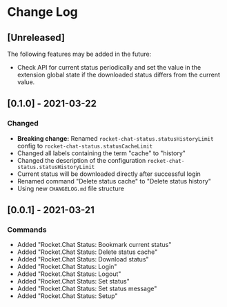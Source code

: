 # Change Log

## [Unreleased]

The following features may be added in the future:

- Check API for current status periodically and set the value in the extension
  global state if the downloaded status differs from the current value.

## [0.1.0] - 2021-03-22

### Changed

- **Breaking change:** Renamed `rocket-chat-status.statusHistoryLimit` config to
  `rocket-chat-status.statusCacheLimit`
- Changed all labels containing the term "cache" to "history"
- Changed the description of the configuration
  `rocket-chat-status.statusHistoryLimit`
- Current status will be downloaded directly after successful login
- Renamed command "Delete status cache" to "Delete status history"
- Using new `CHANGELOG.md` file structure

## [0.0.1] - 2021-03-21

### Commands

- Added "Rocket.Chat Status: Bookmark current status"
- Added "Rocket.Chat Status: Delete status cache"
- Added "Rocket.Chat Status: Download status"
- Added "Rocket.Chat Status: Login"
- Added "Rocket.Chat Status: Logout"
- Added "Rocket.Chat Status: Set status"
- Added "Rocket.Chat Status: Set status message"
- Added "Rocket.Chat Status: Setup"

